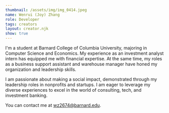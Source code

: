 ```yaml
---
thumbnail: /assets/img/img_0414.jpeg
name: Wenrui (Joy) Zhang
role: Developer
tags: creators
layout: creator.njk
show: true
---
```

I'm a student at Barnard College of Columbia University, majoring in Computer Science and Economics. My experience as an investment analyst intern has equipped me with financial expertise. At the same time, my roles as a business support assistant and warehouse manager have honed my organization and leadership skills. 

I am passionate about making a social impact, demonstrated through my leadership roles in nonprofits and startups. I am eager to leverage my diverse experiences to excel in the world of consulting, tech, and investment banking.

You can contact me at [wz2674@barnard.edu](mailto:wz2674@barnard.edu).
